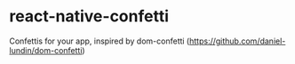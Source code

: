 # react-native-confetti
Confettis for your app, inspired by dom-confetti (https://github.com/daniel-lundin/dom-confetti)

